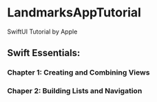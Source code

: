# LandmarksAppTutorial

SwiftUI Tutorial by Apple

## Swift Essentials:
### Chapter 1: Creating and Combining Views
### Chaper 2: Building Lists and Navigation
